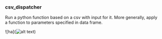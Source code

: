 ### csv_dispatcher

Run a python function based on a csv with input for it.
More generally, apply a function to parameters specified in data frame.

![ha](![alt text](http://url/to/img.png))



